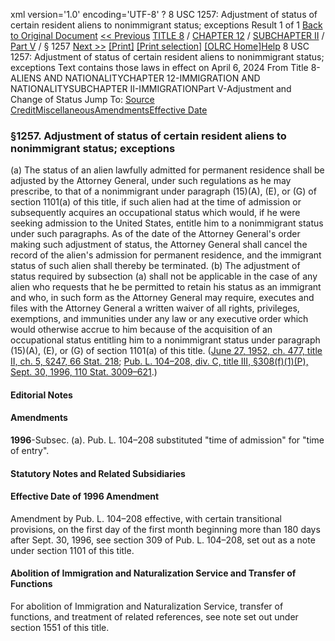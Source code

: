 xml version='1.0' encoding='UTF-8' ?
8 USC 1257: Adjustment of status of certain resident aliens to nonimmigrant status; exceptions
 Result 1 of 1
[Back to Original Document](/view.xhtml;jsessionid=6D6328ED04E48BC25CBA3E7BE74819EA)
[<< Previous](#)
 [TITLE 8](/view.xhtml;jsessionid=6D6328ED04E48BC25CBA3E7BE74819EA?req=granuleid%3AUSC-prelim-title8&saved=%7CZ3JhbnVsZWlkOlVTQy1wcmVsaW0tdGl0bGU4LXNlY3Rpb24xMjU3%7C%7C%7C0%7Cfalse%7Cprelim&edition=prelim) / [CHAPTER 12](/view.xhtml;jsessionid=6D6328ED04E48BC25CBA3E7BE74819EA?req=granuleid%3AUSC-prelim-title8-chapter12&saved=%7CZ3JhbnVsZWlkOlVTQy1wcmVsaW0tdGl0bGU4LXNlY3Rpb24xMjU3%7C%7C%7C0%7Cfalse%7Cprelim&edition=prelim) / [SUBCHAPTER II](/view.xhtml;jsessionid=6D6328ED04E48BC25CBA3E7BE74819EA?req=granuleid%3AUSC-prelim-title8-chapter12-subchapter2&saved=%7CZ3JhbnVsZWlkOlVTQy1wcmVsaW0tdGl0bGU4LXNlY3Rpb24xMjU3%7C%7C%7C0%7Cfalse%7Cprelim&edition=prelim) / [Part V](/view.xhtml;jsessionid=6D6328ED04E48BC25CBA3E7BE74819EA?req=granuleid%3AUSC-prelim-title8-chapter12-subchapter2-part5&saved=%7CZ3JhbnVsZWlkOlVTQy1wcmVsaW0tdGl0bGU4LXNlY3Rpb24xMjU3%7C%7C%7C0%7Cfalse%7Cprelim&edition=prelim) / § 1257
 [Next >>](#)
[[Print]](#)
 [[Print selection]](#)
[[OLRC Home]](/browse.xhtml;jsessionid=6D6328ED04E48BC25CBA3E7BE74819EA)[Help](/navHelp.xhtml;jsessionid=6D6328ED04E48BC25CBA3E7BE74819EA)
8 USC 1257: Adjustment of status of certain resident aliens to nonimmigrant status; exceptions
Text contains those laws in effect on April 6, 2024
From Title 8-ALIENS AND NATIONALITYCHAPTER 12-IMMIGRATION AND NATIONALITYSUBCHAPTER II-IMMIGRATIONPart V-Adjustment and Change of Status
Jump To: [Source Credit](#sourcecredit)[Miscellaneous](#miscellaneous-note)[Amendments](#amendment-note)[Effective Date](#effectivedate-amendment-note)
### §1257. Adjustment of status of certain resident aliens to nonimmigrant status; exceptions
(a) The status of an alien lawfully admitted for permanent residence shall be adjusted by the Attorney General, under such regulations as he may prescribe, to that of a nonimmigrant under paragraph (15)(A), (E), or (G) of section 1101(a) of this title, if such alien had at the time of admission or subsequently acquires an occupational status which would, if he were seeking admission to the United States, entitle him to a nonimmigrant status under such paragraphs. As of the date of the Attorney General's order making such adjustment of status, the Attorney General shall cancel the record of the alien's admission for permanent residence, and the immigrant status of such alien shall thereby be terminated.
(b) The adjustment of status required by subsection (a) shall not be applicable in the case of any alien who requests that he be permitted to retain his status as an immigrant and who, in such form as the Attorney General may require, executes and files with the Attorney General a written waiver of all rights, privileges, exemptions, and immunities under any law or any executive order which would otherwise accrue to him because of the acquisition of an occupational status entitling him to a nonimmigrant status under paragraph (15)(A), (E), or (G) of section 1101(a) of this title.
([June 27, 1952, ch. 477, title II, ch. 5, §247, 66 Stat. 218](/statviewer.htm?volume=66&page=218); [Pub. L. 104–208, div. C, title III, §308(f)(1)(P), Sept. 30, 1996, 110 Stat. 3009–621](/statviewer.htm?volume=110&page=3009-621).)
#### **Editorial Notes**
#### Amendments
**1996**-Subsec. (a). Pub. L. 104–208 substituted "time of admission" for "time of entry".
#### **Statutory Notes and Related Subsidiaries**
#### Effective Date of 1996 Amendment
Amendment by Pub. L. 104–208 effective, with certain transitional provisions, on the first day of the first month beginning more than 180 days after Sept. 30, 1996, see section 309 of Pub. L. 104–208, set out as a note under section 1101 of this title.
#### Abolition of Immigration and Naturalization Service and Transfer of Functions
For abolition of Immigration and Naturalization Service, transfer of functions, and treatment of related references, see note set out under section 1551 of this title.
